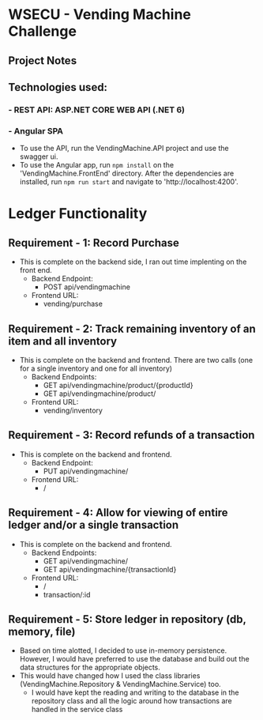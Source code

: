 # WSECU - Vending Machine Challenge
## Project Notes

## Technologies used:
### - REST API: ASP.NET CORE WEB API (.NET 6)
### - Angular SPA

- To use the API, run the VendingMachine.API project and use the swagger ui.
- To use the Angular app, run `npm install` on the 'VendingMachine.FrontEnd' directory.
After the dependencies are installed, run `npm run start` and navigate to 'http://localhost:4200'.

# Ledger Functionality

## Requirement - 1: Record Purchase
- This is complete on the backend side, I ran out time implenting on the front end.
  - Backend Endpoint: 
    - POST api/vendingmachine
  - Frontend URL: 
    - vending/purchase
## Requirement - 2: Track remaining inventory of an item and all inventory
- This is complete on the backend and frontend. There are two calls (one for a single inventory and one for all inventory)
  - Backend Endpoints: 
    - GET api/vendingmachine/product/{productId}
    - GET api/vendingmachine/product/
  - Frontend URL: 
    - vending/inventory
## Requirement - 3: Record refunds of a transaction
- This is complete on the backend and frontend.
  - Backend Endpoint: 
    - PUT api/vendingmachine/
  - Frontend URL: 
    - /
## Requirement - 4: Allow for viewing of entire ledger and/or a single transaction
- This is complete on the backend and frontend.
  - Backend Endpoints:
    - GET api/vendingmachine/
    - GET api/vendingmachine/{transactionId}
  - Frontend URL: 
    - /
    - transaction/:id
## Requirement - 5: Store ledger in repository (db, memory, file)
- Based on time alotted, I decided to use in-memory persistence. However, I would have preferred to use the database and build out the data structures for the appropriate objects.
- This would have changed how I used the class libraries (VendingMachine.Repository & VendingMachine.Service) too.
  - I would have kept the reading and writing to the database in the repository class and all the logic around how transactions are handled in the service class
